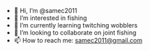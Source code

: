 - 👋 Hi, I’m @samec2011
- 👀 I’m interested in fishing
- 🌱 I’m currently learning twitching wobblers
- 💞️ I’m looking to collaborate on joint fishing
- 📫 How to reach me: samec2011@gmail.com

<!---
samec2011/samec2011 is a ✨ special ✨ repository because its `README.md` (this file) appears on your GitHub profile.
You can click the Preview link to take a look at your changes.
--->
